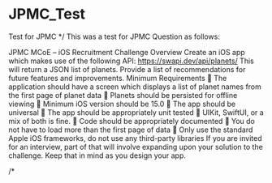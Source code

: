 # JPMC_Test
Test for JPMC
*/ This was a test for JPMC Question as follows:

JPMC MCoE –
iOS Recruitment Challenge
Overview
Create an iOS app which makes use of the following API: https://swapi.dev/api/planets/
This will return a JSON list of planets.
Provide a list of recommendations for future features and improvements.
Minimum Requirements
 The application should have a screen which displays a list of planet names from the
first page of planet data
 Planets should be persisted for offline viewing
 Minimum iOS version should be 15.0
 The app should be universal
 The app should be appropriately unit tested
 UIKit, SwiftUI, or a mix of both is fine.
 Code should be appropriately documented
 You do not have to load more than the first page of data
 Only use the standard Apple iOS frameworks, do not use any third-party libraries
If you are invited for an interview, part of that will involve expanding upon your solution to
the challenge. Keep that in mind as you design your app.

/*
